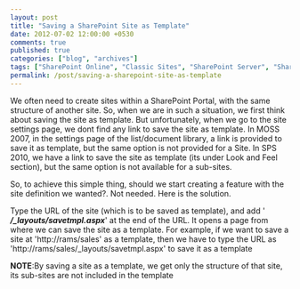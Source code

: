 ```yaml
---
layout: post
title: "Saving a SharePoint Site as Template"
date: 2012-07-02 12:00:00 +0530
comments: true
published: true
categories: ["blog", "archives"]
tags: ["SharePoint Online", "Classic Sites", "SharePoint Server", "SharePoint 2010", "SharePoint 2013", "SharePoint 2016", "SharePoint 2019"]
permalink: /post/saving-a-sharepoint-site-as-template
---
```

<!-- more -->
<p>We often need to create sites within a SharePoint Portal, with the same structure of another site. So, when we are in such a situation, we first think about saving the site as template. But unfortunately, when we go to the site settings page, we dont find any link to save the site as template. In MOSS 2007, in the settings page of the list/document library, a link is provided to save it as template, but the same option is not provided for a Site. In SPS 2010, we have a link to save the site as template (its under Look and Feel section), but the same option is not available for a sub-sites.</p>
<p>So, to achieve this simple thing, should we start creating a feature with the site definition we wanted?. Not needed. Here is the solution.</p>
<p>Type the URL of the site (which is to be saved as template), and add '<em><strong> /_layouts/savetmpl.aspx</strong></em>' at the end of the URL. It opens a page from where we can save the site as a template. For example, if we want to save a site at 'http://rams/sales' as a template, then we have to type the URL as 'http://rams/sales/_layouts/savetmpl.aspx' to save it as a template</p>
<p><strong>NOTE</strong>:By saving a site as a template, we get only the structure of that site, its sub-sites are not included in the template</p>
